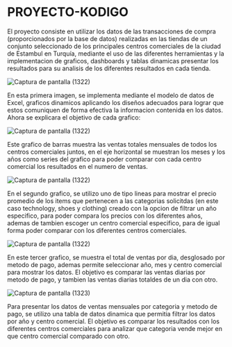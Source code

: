 # PROYECTO-KODIGO
El proyecto consiste en utilizar los datos de las transacciones de compra (proporcionados por la base de datos) realizadas en las tiendas de un conjunto seleccionado de los principales
centros comerciales de la ciudad de Estambul en Turquía, mediante el uso de las diferentes herramientas y la implementacion de graficos, dashboards y tablas dinamicas presentar los resultados para su analisis de los diferentes resultados en cada tienda.

![Captura de pantalla (1322)](https://github.com/RodrigoVilla1996/PROYECTO-KODIGO/assets/145400997/f05f9192-700e-41d2-af8b-0b194e67cf52)

En esta primera imagen, se implementa mediante el modelo de datos de Excel, graficos dinamicos aplicando los diseños adecuados para lograr que estos comuniquen de forma efectiva la informacion contenida en los datos. Ahora se explicara el objetivo de cada grafico:

![Captura de pantalla (1322)](https://github.com/RodrigoVilla1996/PROYECTO-KODIGO/assets/145400997/516c8160-044e-4d14-8d82-bb9c2572126c)

Este grafico de barras muestra las ventas totales mensuales de todos los centros comerciales juntos, en el eje horizontal se muestran los meses y los años como series del grafico para poder comparar con cada centro comercial los resultados en el numero de ventas.

![Captura de pantalla (1322)](https://github.com/RodrigoVilla1996/PROYECTO-KODIGO/assets/145400997/5c0ec457-9939-489d-8d4f-f53334d3f067)

En el segundo grafico, se utilizo uno de tipo lineas para mostrar el precio promedio de los items que pertenecen a las categorias solicitdas (en este caso technology, shoes y clothing) creado con la opcion de filtrar un año especifico, para poder compara los precios con los diferentes años, ademas de tambien escoger un centro comercial especifico, para de igual forma poder comparar con los diferentes centros comerciales.

![Captura de pantalla (1322)](https://github.com/RodrigoVilla1996/PROYECTO-KODIGO/assets/145400997/91d16adb-680f-44c7-8dbd-697fe19a59d9)

En este tercer grafico, se muestra el total de ventas por dia, desglosado por metodo de pago, ademas permite seleccionar año, mes y centro comercial para mostrar los datos. El objetivo es comparar las ventas diarias por metodo de pago, y tambien las ventas diarias totaldes de un dia con otro. 

![Captura de pantalla (1323)](https://github.com/RodrigoVilla1996/PROYECTO-KODIGO/assets/145400997/0d5c5117-19d8-4de9-97e4-2bf186db20e7)

Para presentar los datos de ventas mensuales por categoria y metodo de pago, se utilizo una tabla de datos dinamica que permitia filtrar los datos por año y centro comercial. El objetivo es comparar los resultados con los diferentes centros comerciales para analizar que categoria vende mejor en que centro comercial comparado con otro.


